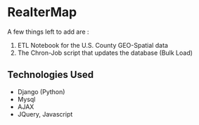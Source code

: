 # RealterMap

A few things left to add are :

1. ETL Notebook for the U.S. County GEO-Spatial data
2. The Chron-Job script that updates the database (Bulk Load)

## Technologies Used
- Django (Python)
- Mysql
- AJAX
- JQuery, Javascript
